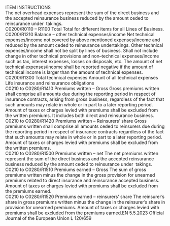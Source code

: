  
ITEM  INSTRUCTIONS  
The net overhead expenses represent the sum of the direct business and the 
accepted reinsurance business reduced by the amount ceded to reinsurance under ­
takings.  
C0200/R0110 – 
R1100  Total  Total for different items for all Lines of Business.  
C0200/R1210  Balance – other technical 
expenses/income  Net technical expenses/income not covered by above mentioned expenses/income 
and reduced by the amount ceded to reinsurance undertakings. Other technical 
expenses/income shall not be split by lines of business. 
Shall not include change in other technical provisions and non–technical 
expenses/income such as tax, interest expenses, losses on disposals, etc. 
The amount of net technical expenses/income shall be reported negative if the 
amount of technical income is larger than the amount of technical expenses.  
C0200/R1300  Total technical expenses  Amount of all technical expenses  
Life insurance and reinsurance obligations  
C0210 to 
C0280/R1410  Premiums written – Gross  Gross premiums written shall comprise all amounts due during the reporting 
period in respect of insurance contracts, arising from gross business, regardless 
of the fact that such amounts may relate in whole or in part to a later reporting 
period. Amount of taxes or charges levied with premiums shall be excluded from 
the written premiums. 
It includes both direct and reinsurance business.  
C0210 to 
C0280/R1420  Premiums written – Reinsurers’ 
share  Gross premiums written shall comprise all amounts ceded to reinsurers due 
during the reporting period in respect of insurance contracts regardless of the 
fact that such amounts may relate in whole or in part to a later reporting period. 
Amount of taxes or charges levied with premiums shall be excluded from the 
written premiums.  
C0210 to 
C0280/R1500  Premiums written – net  The net premiums written represent the sum of the direct business and the 
accepted reinsurance business reduced by the amount ceded to reinsurance under ­
takings.  
C0210 to 
C0280/R1510  Premiums earned – Gross  The sum of gross premiums written minus the change in the gross provision for 
unearned premiums related to direct insurance and reinsurance accepted business. 
Amount of taxes or charges levied with premiums shall be excluded from the 
premiums earned.  
C0210 to 
C0280/R1520  Premiums earned – reinsurers’ 
share  The reinsurer’s share in gross premiums written minus the change in the 
reinsurer’s share in provision for unearned premiums. Amount of taxes or 
charges levied with premiums shall be excluded from the premiums earned.EN  5.5.2023 Official Journal of the European Union L 120/659
